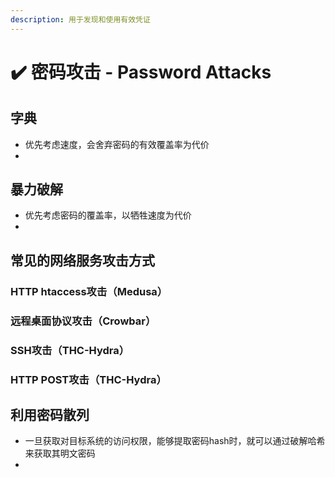 ```yaml
---
description: 用于发现和使用有效凭证
---
```


# ✔️ 密码攻击 - Password Attacks

## 字典

* 优先考虑速度，会舍弃密码的有效覆盖率为代价
*





## 暴力破解

* 优先考虑密码的覆盖率，以牺牲速度为代价
*





## 常见的网络服务攻击方式

### HTTP htaccess攻击（Medusa）





### 远程桌面协议攻击（Crowbar）







### SSH攻击（THC-Hydra）







### HTTP POST攻击（THC-Hydra）





## 利用密码散列

* 一旦获取对目标系统的访问权限，能够提取密码hash时，就可以通过破解哈希来获取其明文密码
*





